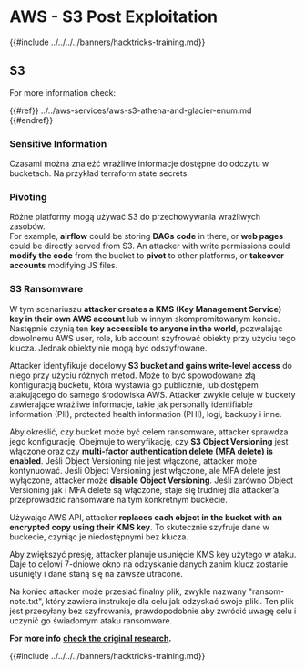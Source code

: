 # AWS - S3 Post Exploitation

{{#include ../../../../banners/hacktricks-training.md}}

## S3

For more information check:

{{#ref}}
../../aws-services/aws-s3-athena-and-glacier-enum.md
{{#endref}}

### Sensitive Information

Czasami można znaleźć wrażliwe informacje dostępne do odczytu w bucketach. Na przykład terraform state secrets.

### Pivoting

Różne platformy mogą używać S3 do przechowywania wrażliwych zasobów.\
For example, **airflow** could be storing **DAGs** **code** in there, or **web pages** could be directly served from S3. An attacker with write permissions could **modify the code** from the bucket to **pivot** to other platforms, or **takeover accounts** modifying JS files.

### S3 Ransomware

W tym scenariuszu **attacker creates a KMS (Key Management Service) key in their own AWS account** lub w innym skompromitowanym koncie. Następnie czynią ten **key accessible to anyone in the world**, pozwalając dowolnemu AWS user, role, lub account szyfrować obiekty przy użyciu tego klucza. Jednak obiekty nie mogą być odszyfrowane.

Attacker identyfikuje docelowy **S3 bucket and gains write-level access** do niego przy użyciu różnych metod. Może to być spowodowane złą konfiguracją bucketu, która wystawia go publicznie, lub dostępem atakującego do samego środowiska AWS. Attacker zwykle celuje w buckety zawierające wrażliwe informacje, takie jak personally identifiable information (PII), protected health information (PHI), logi, backupy i inne.

Aby określić, czy bucket może być celem ransomware, attacker sprawdza jego konfigurację. Obejmuje to weryfikację, czy **S3 Object Versioning** jest włączone oraz czy **multi-factor authentication delete (MFA delete) is enabled**. Jeśli Object Versioning nie jest włączone, attacker może kontynuować. Jeśli Object Versioning jest włączone, ale MFA delete jest wyłączone, attacker może **disable Object Versioning**. Jeśli zarówno Object Versioning jak i MFA delete są włączone, staje się trudniej dla attacker’a przeprowadzić ransomware na tym konkretnym buckecie.

Używając AWS API, attacker **replaces each object in the bucket with an encrypted copy using their KMS key**. To skutecznie szyfruje dane w buckecie, czyniąc je niedostępnymi bez klucza.

Aby zwiększyć presję, attacker planuje usunięcie KMS key użytego w ataku. Daje to celowi 7-dniowe okno na odzyskanie danych zanim klucz zostanie usunięty i dane staną się na zawsze utracone.

Na koniec attacker może przesłać finalny plik, zwykle nazwany "ransom-note.txt", który zawiera instrukcje dla celu jak odzyskać swoje pliki. Ten plik jest przesyłany bez szyfrowania, prawdopodobnie aby zwrócić uwagę celu i uczynić go świadomym ataku ransomware.

**For more info** [**check the original research**](https://rhinosecuritylabs.com/aws/s3-ransomware-part-1-attack-vector/)**.**

{{#include ../../../../banners/hacktricks-training.md}}
